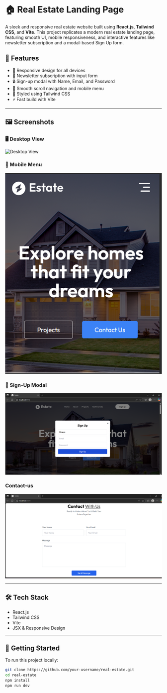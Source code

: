 # 🏠 Real Estate Landing Page

A sleek and responsive real estate website built using **React.js**, **Tailwind CSS**, and **Vite**. This project replicates a modern real estate landing page, featuring smooth UI, mobile responsiveness, and interactive features like newsletter subscription and a modal-based Sign Up form.

## 🚀 Features

- 📱 Responsive design for all devices
- 💌 Newsletter subscription with input form
- 🔒 Sign-up modal with Name, Email, and Password
- 📖 Smooth scroll navigation and mobile menu
- 🎨 Styled using Tailwind CSS
- ⚡ Fast build with Vite

---

## 🖼️ Screenshots

### 🖥️ Desktop View
![Desktop View](.screenshots/home_page.png)

### 📱 Mobile Menu
![Mobile Menu](./screenshots/mobile_view.png)


### 🧾 Sign-Up Modal
![Sign Up Modal](./screenshots/sign_up.png)

### Contact-us
![Contact-us](./screenshots/contact_us.png)

---

## 🛠️ Tech Stack

- React.js
- Tailwind CSS
- Vite
- JSX & Responsive Design

---

## 📂 Getting Started

To run this project locally:

```bash
git clone https://github.com/your-username/real-estate.git
cd real-estate
npm install
npm run dev
